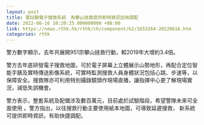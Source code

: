 ```yaml
---
layout: post
title: 警試驗電子搜救系統　為攀山拯救提供即時資訊加快調配
date: 2022-06-16 10:20:25.000000000 +08:00
link: https://news.rthk.hk/rthk/ch/component/k2/1653264-20220616.htm
categories: rthk
---
```


警方數字顯示，去年共展開951宗攀山拯救行動，較2019年大增約3.4倍。

警方去年底研發電子搜救地圖，可於電子屏幕上立體展示山勢地形，再配合定位智能手錶及實時傳送影像系統，可實時監測搜救人員身體狀況包括心跳、步速等，以保障安全。搜救隊亦可利用特別攝錄鏡頭作現場直播，讓指揮中心更了解現場實況，減低失誤機會。

警方表示，整套系統及配備涉及數百萬元，目前處於試驗階段，希望警隊未來可全面使用 。警方指出，以往搜救行動主要使用紙本地圖，可導致延遲搜救， 新系統可提供即時資訊，有助快捷調配。
